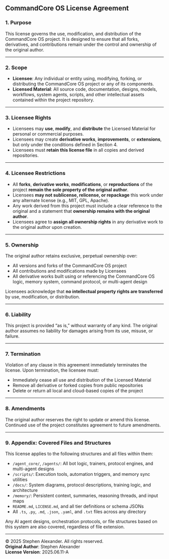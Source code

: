 ## CommandCore OS License Agreement

### 1. Purpose
This license governs the use, modification, and distribution of the CommandCore OS project. It is designed to ensure that all forks, derivatives, and contributions remain under the control and ownership of the original author.

---

### 2. Scope
- **Licensee**: Any individual or entity using, modifying, forking, or distributing the CommandCore OS project or any of its components.
- **Licensed Material**: All source code, documentation, designs, models, workflows, system agents, scripts, and other intellectual assets contained within the project repository.

---

### 3. Licensee Rights
- Licensees may **use**, **modify**, and **distribute** the Licensed Material for personal or commercial purposes.
- Licensees may create **derivative works**, **improvements**, or **extensions**, but only under the conditions defined in Section 4.
- Licensees must **retain this license file** in all copies and derived repositories.

---

### 4. Licensee Restrictions
- All **forks**, **derivative works**, **modifications**, or **reproductions** of the project **remain the sole property of the original author**.
- Licensees **may not sublicense, relicense, or repackage** this work under any alternate license (e.g., MIT, GPL, Apache).
- Any work derived from this project must include a clear reference to the original and a statement that **ownership remains with the original author**.
- Licensees agree to **assign all ownership rights** in any derivative work to the original author upon creation.

---

### 5. Ownership
The original author retains exclusive, perpetual ownership over:
- All versions and forks of the CommandCore OS project
- All contributions and modifications made by Licensees
- All derivative works built using or referencing the CommandCore OS logic, memory system, command protocol, or multi-agent design

Licensees acknowledge that **no intellectual property rights are transferred** by use, modification, or distribution.

---

### 6. Liability
This project is provided “as is,” without warranty of any kind. The original author assumes no liability for damages arising from its use, misuse, or failure.

---

### 7. Termination
Violation of any clause in this agreement immediately terminates the license. Upon termination, the licensee must:
- Immediately cease all use and distribution of the Licensed Material
- Remove all derivative or forked copies from public repositories
- Delete or return all local and cloud-based copies of the project

---

### 8. Amendments
The original author reserves the right to update or amend this license. Continued use of the project constitutes agreement to future amendments.

---

### 9. Appendix: Covered Files and Structures

This license applies to the following structures and all files within them:

- `/agent_core/`, `/agents/`: All bot logic, trainers, protocol engines, and multi-agent designs
- `/scripts/`: Execution tools, automation triggers, and memory sync utilities
- `/docs/`: System diagrams, protocol descriptions, training logic, and architecture
- `/memory/`: Persistent context, summaries, reasoning threads, and input maps
- `README.md`, `LICENSE.md`, and all tier definitions or schema JSONs
- All `.ts`, `.py`, `.md`, `.json`, `.yaml`, and `.txt` files across any directory

Any AI agent designs, orchestration protocols, or file structures based on this system are also covered, regardless of file extension.

---

© 2025 Stephen Alexander. All rights reserved.  
**Original Author**: Stephen Alexander  
**License Version**: 2025.06.11-A

